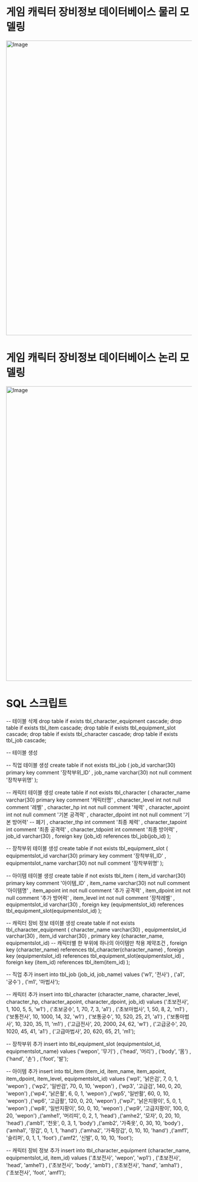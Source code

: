 # 게임 캐릭터 장비정보 데이터베이스 물리 모델링
<img width="1126" height="797" alt="Image" src="https://github.com/user-attachments/assets/1abbaf59-bce3-4d55-97c9-a3e2230099aa" />

# 게임 캐릭터 장비정보 데이터베이스 논리 모델링
<img width="1126" height="797" alt="Image" src="https://github.com/user-attachments/assets/19322874-83d3-4b25-8a65-6af290144e88" />


# SQL 스크립트

-- 테이블 삭제
drop table if exists tbl_character_equipment cascade;
drop table if exists tbl_item cascade;
drop table if exists tbl_equipment_slot cascade;
drop table if exists tbl_character cascade;
drop table if exists tbl_job cascade;

-- 테이블 생성

-- 직업 테이블 생성
create table if not exists tbl_job
(
	job_id varchar(30) primary key comment '장착부위_ID'
    , job_name varchar(30) not null comment '장착부위명'
    );

-- 캐릭터 테이블 생성
create table if not exists tbl_character
(
	character_name varchar(30) primary key comment '캐릭터명'
    , character_level int not null comment '레벨'
    , character_hp int not null comment '체력'
    , character_apoint int not null comment '기본 공격력'
    , character_dpoint int not null comment '기본 방어력'
    -- 폐기 , character_thp int comment '최종 체력'
    , character_tapoint int comment '최종 공격력'
    , character_tdpoint int comment '최종 방어력'
    , job_id varchar(30)
    , foreign key (job_id) references tbl_job(job_id)
    );
    
-- 장착부위 테이블 생성
create table if not exists tbl_equipment_slot
(
	equipmentslot_id varchar(30) primary key comment '장착부위_ID'
    , equipmentslot_name varchar(30) not null comment '장착부위명'
    );
    
-- 아이템 테이블 생성
create table if not exists tbl_item
(
	item_id varchar(30) primary key comment '아이템_ID'
    , item_name varchar(30) not null comment '아이템명'
    , item_apoint int not null comment '추가 공격력'
    , item_dpoint int not null comment '추가 방어력'
    , item_level int not null comment '장착레벨'
    , equipmentslot_id varchar(30)
    , foreign key (equipmentslot_id) references tbl_equipment_slot(equipmentslot_id)
    );
    
-- 캐릭터 장비 정보 테이블 생성
create table if not exists tbl_character_equipment
(
	character_name varchar(30)
    , equipmentslot_id varchar(30)
    , item_id varchar(30)
    , primary key (character_name, equipmentslot_id)	-- 캐릭터별 한 부위에 하나의 아이템만 착용 제약조건
    , foreign key (character_name) references tbl_character(character_name)
    , foreign key (equipmentslot_id) references tbl_equipment_slot(equipmentslot_id)
    , foreign key (item_id) references tbl_item(item_id)
    );

-- 직업 추가
insert into tbl_job
(job_id, job_name)
values
('w1', '전사')
, ('a1', '궁수')
, ('m1', '마법사');

-- 캐릭터 추가
insert into tbl_character
(character_name, character_level, character_hp, character_apoint, character_dpoint, job_id)
values
('초보전사', 1, 100, 5, 5, 'w1')
, ('초보궁수', 1, 70, 7, 3, 'a1')
, ('초보마법사', 1, 50, 8, 2, 'm1')
, ('보통전사', 10, 1000, 14, 32, 'w1')
, ('보통궁수', 10, 520, 25, 21, 'a1')
, ('보통마법사', 10, 320, 35, 11, 'm1')
, ('고급전사', 20, 2000, 24, 62, 'w1')
, ('고급궁수', 20, 1020, 45, 41, 'a1')
, ('고급마법사', 20, 620, 65, 21, 'm1');

-- 장착부위 추가
insert into tbl_equipment_slot
(equipmentslot_id, equipmentslot_name)
values
('wepon', '무기')
, ('head', '머리')
, ('body', '몸')
, ('hand', '손')
, ('foot', '발');

-- 아이템 추가
insert into tbl_item
(item_id, item_name, item_apoint, item_dpoint, item_level, equipmentslot_id)
values
('wp1', '낡은검', 7, 0, 1, 'wepon')
, ('wp2', '일반검', 70, 0, 10, 'wepon')
, ('wp3', '고급검', 140, 0, 20, 'wepon')
,('wp4', '낡은활', 6, 0, 1, 'wepon')
,('wp5', '일반활', 60, 0, 10, 'wepon')
,('wp6', '고급활', 120, 0, 20, 'wepon')
,('wp7', '낡은지팡이', 5, 0, 1, 'wepon')
,('wp8', '일반지팡이', 50, 0, 10, 'wepon')
,('wp9', '고급지팡이', 100, 0, 20, 'wepon')
,('amhe1', '머리띠', 0, 2, 1, 'head')
,('amhe2', '모자', 0, 20, 10, 'head')
,('amb1', '천옷', 0, 3, 1, 'body')
,('amb2', '가죽옷', 0, 30, 10, 'body')
,('amha1', '장갑', 0, 1, 1, 'hand')
,('amha2', '가죽장갑', 0, 10, 10, 'hand')
,('amf1', '슬리퍼', 0, 1, 1, 'foot')
,('amf2', '신발', 0, 10, 10, 'foot');

-- 캐릭터 장비 정보 추가
insert into tbl_character_equipment
(character_name, equipmentslot_id, item_id)
values
('초보전사', 'wepon', 'wp1')
, ('초보전사', 'head', 'amhe1')
, ('초보전사', 'body', 'amb1')
, ('초보전사', 'hand', 'amha1')
, ('초보전사', 'foot', 'amf1');
